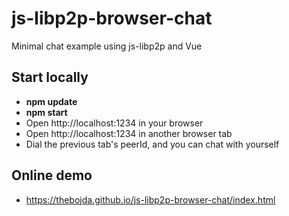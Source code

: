 # js-libp2p-browser-chat

Minimal chat example using js-libp2p and Vue

## Start locally 
- **npm update**
- **npm start**
- Open http://localhost:1234 in your browser
- Open http://localhost:1234 in another browser tab
- Dial the previous tab's peerId, and you can chat with yourself

## Online demo
- https://thebojda.github.io/js-libp2p-browser-chat/index.html
